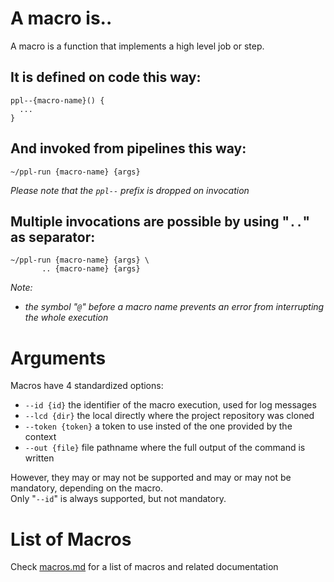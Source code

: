 # A macro is..

A macro is a function that implements a high level job or step.

## It is defined on code this way:

```
ppl--{macro-name}() {
  ...
}
```

## And invoked from pipelines this way:

```
~/ppl-run {macro-name} {args}
```

_Please note that the `ppl--` prefix is dropped on invocation_

## Multiple invocations are possible by using "`..`" as separator:

```
~/ppl-run {macro-name} {args} \
       .. {macro-name} {args}
```

_Note:_  
- _the symbol "`@`" before a macro name prevents an error from interrupting the whole execution_

# Arguments

Macros have 4 standardized options:

 - `--id {id}` the identifier of the macro execution, used for log messages
 - `--lcd {dir}` the local directly where the project repository was cloned
 - `--token {token}` a token to use insted of the one provided by the context
 - `--out {file}` file pathname where the full output of the command is written

However, they may or may not be supported and may or may not be mandatory, depending on the macro.   
Only "`--id`" is always supported, but not mandatory.

# List of Macros

Check [macros.md](macros.md) for a list of macros and related documentation
